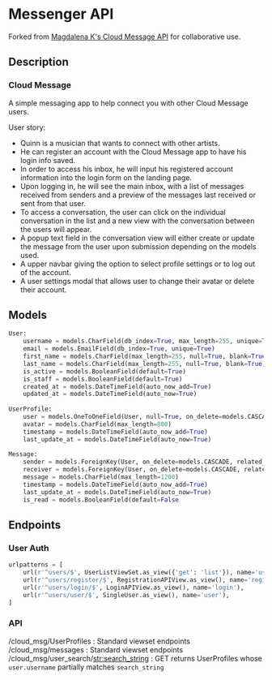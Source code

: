 # Messenger API

Forked from [Magdalena K's Cloud Message API](https://github.com/studiosemantica/p4backend/) for collaborative use.

## Description
### Cloud Message

A simple messaging app to help connect you with other Cloud Message users. 
        
User story:  
- Quinn is a musician that wants to connect with other artists.
- He can register an account with the Cloud Message app to have his login info saved.
- In order to access his inbox, he will input his registered account information into the login form on the landing page.
- Upon logging in, he will see the main inbox, with a list of messages received from senders and a preview of the messages last received or sent from that user.
- To access a conversation, the user can click on the individual conversation in the list and a new view with the conversation between the users will appear.
- A popup text field in the conversation view will either create or update the message from the user upon submission depending on the models used.
- A upper navbar giving the option to select profile settings or to log out of the account.
- A user settings modal that allows user to change their avatar or delete their account.

## Models
```python
User:
    username = models.CharField(db_index=True, max_length=255, unique=True)
    email = models.EmailField(db_index=True, unique=True)
    first_name = models.CharField(max_length=255, null=True, blank=True)
    last_name = models.CharField(max_length=255, null=True, blank=True)
    is_active = models.BooleanField(default=True)
    is_staff = models.BooleanField(default=True)
    created_at = models.DateTimeField(auto_now_add=True)
    updated_at = models.DateTimeField(auto_now=True)
    
UserProfile:
    user = models.OneToOneField(User, null=True, on_delete=models.CASCADE, related_name='profile')
    avatar = models.CharField(max_length=800)
    timestamp = models.DateTimeField(auto_now_add=True)
    last_update_at = models.DateTimeField(auto_now=True)
    
Message:
    sender = models.ForeignKey(User, on_delete=models.CASCADE, related_name='sender')
    receiver = models.ForeignKey(User, on_delete=models.CASCADE, related_name='receiver')
    message = models.CharField(max_length=1200)
    timestamp = models.DateTimeField(auto_now_add=True)
    last_update_at = models.DateTimeField(auto_now=True)
    is_read = models.BooleanField(default=False
```

## Endpoints

### User Auth

```python
urlpatterns = [
    url(r'^users/$', UserListViewSet.as_view({'get': 'list'}), name='user_list'),
    url(r'^users/register/$', RegistrationAPIView.as_view(), name='register'),
    url(r'^users/login/$', LoginAPIView.as_view(), name='login'),
    url(r'^users/user/$', SingleUser.as_view(), name='user'),
]
```

### API

/cloud_msg/UserProfiles : Standard viewset endpoints
/cloud_msg/messages : Standard viewset endpoints
/cloud_msg/user_search/<str:search_string> : GET returns UserProfiles whose `user.username` partially matches `search_string`